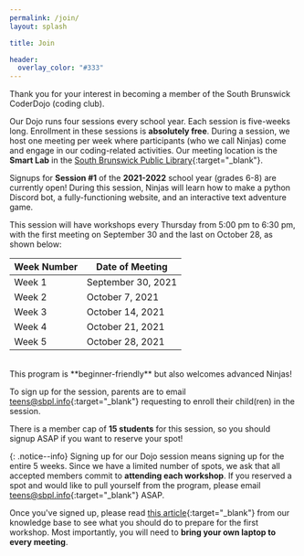 ```yaml
---
permalink: /join/
layout: splash

title: Join

header:
  overlay_color: "#333"
---
```


Thank you for your interest in becoming a member of the South Brunswick CoderDojo (coding club). 

Our Dojo runs four sessions every school year. Each session is five-weeks long. Enrollment in these sessions is **absolutely free**. During a session, we host one meeting per week where participants (who we call Ninjas) come and engage in our coding-related activities. Our meeting location is the **Smart Lab** in the [South Brunswick Public Library](https://sbpl.info){:target="_blank"}. 

Signups for **Session #1** of the **2021-2022** school year (grades 6-8) are currently open! During this session, Ninjas will learn how to make a python Discord bot, a fully-functioning website, and an interactive text adventure game. 

This session will have workshops every Thursday from 5:00 pm to 6:30 pm, with the first meeting on September 30 and the last on October 28, as shown below:

| Week Number | Date of Meeting    |
|-------------|--------------------|
| Week 1      | September 30, 2021 |
| Week 2      | October 7, 2021    |
| Week 3      | October 14, 2021   |
| Week 4      | October 21, 2021   |
| Week 5      | October 28, 2021   |

<br>
This program is **beginner-friendly** but also welcomes advanced Ninjas!

To sign up for the session, parents are to email [teens@sbpl.info](mailto:teens@sbpl.info){:target="_blank"} requesting to enroll their child(ren) in the session. 

There is a member cap of **15 students** for this session, so you should signup ASAP if you want to reserve your spot!

{: .notice--info}
Signing up for our Dojo session means signing up for the entire 5 weeks. Since we have a limited number of spots, we ask that all accepted members commit to **attending each workshop**. If you reserved a spot and would like to pull yourself from the program, please email [teens@sbpl.info](mailto:teens@sbpl.info){:target="_blank"} ASAP.

Once you've signed up, please read [this article](https://sbdojo.gitbook.io/ninjas/attending-a-dojo){:target="_blank"} from our knowledge base to see what you should do to prepare for the first workshop. Most importantly, you will need to **bring your own laptop to every meeting**.
